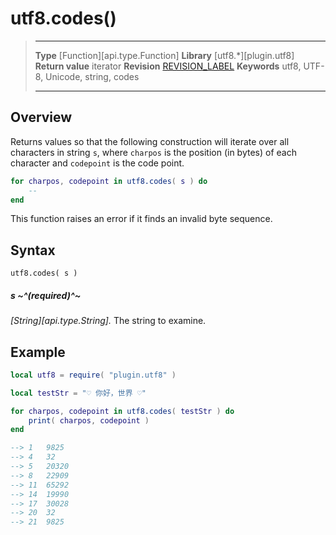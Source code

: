 # utf8.codes()

> --------------------- ------------------------------------------------------------------------------------------
> __Type__              [Function][api.type.Function]
> __Library__           [utf8.*][plugin.utf8]
> __Return value__      iterator
> __Revision__          [REVISION_LABEL](REVISION_URL)
> __Keywords__          utf8, UTF-8, Unicode, string, codes
> --------------------- ------------------------------------------------------------------------------------------


## Overview

Returns values so that the following construction will iterate over all characters in string `s`, where `charpos` is the position (in&nbsp;bytes) of each character and `codepoint` is the code point.

``````lua
for charpos, codepoint in utf8.codes( s ) do
	--
end
``````

This function raises an error if it finds an invalid byte sequence.


## Syntax

	utf8.codes( s )

##### s ~^(required)^~
_[String][api.type.String]._ The string to examine.


## Example

``````lua
local utf8 = require( "plugin.utf8" )

local testStr = "♡ 你好，世界 ♡"

for charpos, codepoint in utf8.codes( testStr ) do
	print( charpos, codepoint )
end

--> 1   9825
--> 4   32
--> 5   20320
--> 8   22909
--> 11  65292
--> 14  19990
--> 17  30028
--> 20  32
--> 21  9825
``````
